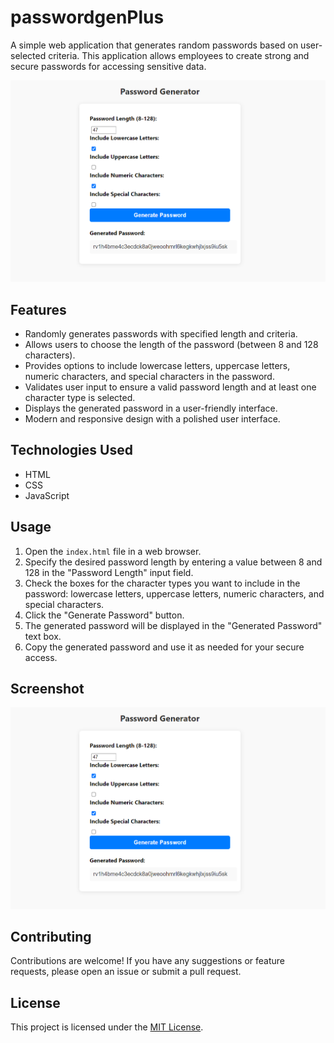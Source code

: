 # passwordgenPlus
A simple web application that generates random passwords based on user-selected criteria. This application allows employees to create strong and secure passwords for accessing sensitive data.

![Screenshot](passwordgen.png)

## Features

- Randomly generates passwords with specified length and criteria.
- Allows users to choose the length of the password (between 8 and 128 characters).
- Provides options to include lowercase letters, uppercase letters, numeric characters, and special characters in the password.
- Validates user input to ensure a valid password length and at least one character type is selected.
- Displays the generated password in a user-friendly interface.
- Modern and responsive design with a polished user interface.

## Technologies Used

- HTML
- CSS
- JavaScript

## Usage

1. Open the `index.html` file in a web browser.
2. Specify the desired password length by entering a value between 8 and 128 in the "Password Length" input field.
3. Check the boxes for the character types you want to include in the password: lowercase letters, uppercase letters, numeric characters, and special characters.
4. Click the "Generate Password" button.
5. The generated password will be displayed in the "Generated Password" text box.
6. Copy the generated password and use it as needed for your secure access.

## Screenshot

![Generated Password](passwordgen.png)

## Contributing

Contributions are welcome! If you have any suggestions or feature requests, please open an issue or submit a pull request.

## License

This project is licensed under the [MIT License](LICENSE).
